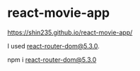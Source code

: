 # react-movie-app
https://shin235.github.io/react-movie-app/

I used react-router-dom@5.3.0.

npm i react-router-dom@5.3.0
